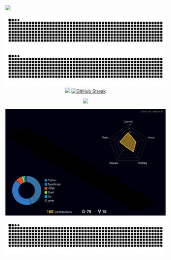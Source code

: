 ![](https://github-readme-stats-eight-phi-34.vercel.app/api/?username=jalenzz&show_icons=true&theme=dracula)
<p align="center">
<picture>
  <source media="(prefers-color-scheme: dark)" srcset="https://raw.githubusercontent.com/mouxuanjun/mouxuanjun/output/github-contribution-grid-snake-dark.svg">
  <source media="(prefers-color-scheme: light)" srcset="https://raw.githubusercontent.com/mouxuanjun/mouxuanjun/output/github-contribution-grid-snake.svg">
  <img alt="github contribution grid snake animation" src="https://raw.githubusercontent.com/mouxuanjun/mouxuanjun/output/github-contribution-grid-snake.svg">
</picture>
<picture>
  <source media="(prefers-color-scheme: dark)" srcset="https://raw.githubusercontent.com/SillyBeee/SillyBeee/output/github-contribution-grid-snake-dark.svg">
  <source media="(prefers-color-scheme: light)" srcset="https://raw.githubusercontent.com/SillyBeee/SillyBeee/output/github-contribution-grid-snake.svg">
  <img alt="github contribution grid snake animation" src="https://raw.githubusercontent.com/SillyBeee/SillyBeee/output/github-contribution-grid-snake.svg">
</picture>
<a href="https://github.com/anuraghazra/github-readme-stats"><img width=400 src="https://api-github-readme-stats.null-qwerty.top/api?username=null-qwerty&show_icons=true&hide_border=true&theme=transparent" /></a>
<a href="https://git.io/streak-stats"><img width=400 src="https://github-readme-streak-stats-seven-rho.vercel.app?user=null-qwerty&theme=transparent&hide_border=true" alt="GitHub Streak" /></a>
</p>
<p align="center">
<a href="https://github.com/Ashutosh00710/github-readme-activity-graph"><img width=800 src="https://github-readme-activity-graph-dun.vercel.app/graph?username=null-qwerty&theme=github-compact&hide_border=true&area=true" /></a>
</p>

![](https://raw.githubusercontent.com/jalenzz/jalenzz/master/profile-3d-contrib/profile-night-rainbow.svg)

![](https://github.com/knot41/knot41/blob/output/github-contribution-grid-snake-dark.svg)
